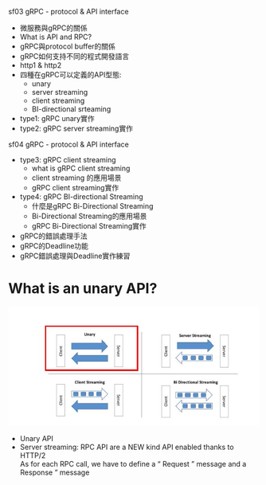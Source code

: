 sf03 gRPC - protocol & API interface  

* 微服務與gRPC的關係  
* What is API and RPC?  
* gRPC與protocol buffer的關係  
* gRPC如何支持不同的程式開發語言  
* http1 & http2  
* 四種在gRPC可以定義的API型態:   
    * unary  
    * server streaming  
    * client streaming  
    * BI-directional srteaming  
* type1: gRPC unary實作  
* type2: gRPC server streaming實作

sf04 gRPC - protocol & API interface  

* type3: gRPC client streaming  
    * what is gRPC client streaming  
    * client streaming 的應用場景  
    * gRPC client streaming實作  
* type4: gRPC BI-directional Streaming
    * 什麼是gRPC Bi-Directional Streaming
    * Bi-Directional Streaming的應用場景    
    * gRPC Bi-Directional Streaming實作  
* gRPC的錯誤處理手法
* gRPC的Deadline功能
* gRPC錯誤處理與Deadline實作練習




# What is an unary API?  
![alt text](images/images1.JPG "Title Text")  

* Unary API  
* Server streaming: RPC API are a NEW kind API enabled thanks to HTTP/2  
As for each RPC call, we have to define a “ Request ” message and a
Response ” message  




